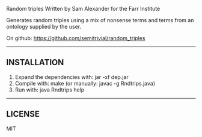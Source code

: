 Random triples
Written by Sam Alexander for the Farr Institute

Generates random triples using a mix of nonsense terms and
terms from an ontology supplied by the user.

On github: https://github.com/semitrivial/random_triples

------------------------
INSTALLATION
------------------------
1. Expand the dependencies with: jar -xf dep.jar
2. Compile with: make (or manually: javac -g Rndtrips.java)
3. Run with: java Rndtrips help

------------------------
LICENSE
------------------------

MIT
